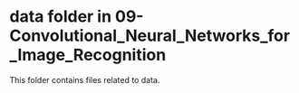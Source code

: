 # data folder in 09-Convolutional_Neural_Networks_for_Image_Recognition
This folder contains files related to data.
